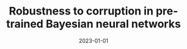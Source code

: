 ---
title: "Robustness to corruption in pre-trained Bayesian neural networks"
collection: publications
category: ml
permalink: /publication/2023-01-01-robustness-corruption
excerpt: 'This paper analyzes robustness to corruption in pre-trained Bayesian neural networks.'
date: 2023-01-01
venue: 'ICLR'
citation: 'Wang X, Aitchison L. (2023). &quot;Robustness to corruption in pre-trained Bayesian neural networks.&quot; <i>ICLR</i>.'
--- 